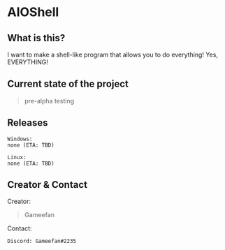 # AIOShell
## What is this?
I want to make a shell-like program that allows you to do everything!
Yes, EVERYTHING!

## Current state of the project
> pre-alpha testing

## Releases
```
Windows:
none (ETA: TBD)

Linux:
none (ETA: TBD)
```

## Creator & Contact
Creator:
> Gameefan

Contact:
```
Discord: Gameefan#2235
```

